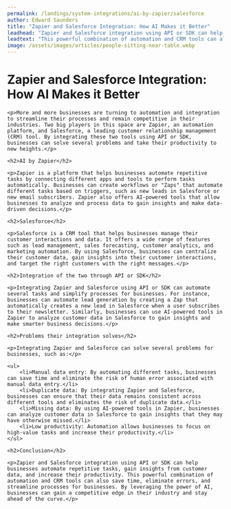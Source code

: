 ```yaml
---
permalink: /landings/system-integrations/ai-by-zapier/salesforce
author: Edward Saunders
title: "Zapier and Salesforce Integration: How AI Makes it Better"
leadhead: "Zapier and Salesforce integration using API or SDK can help businesses automate repetitive tasks, gain insights from customer data, and increase their productivity"
leadtext: "This powerful combination of automation and CRM tools can also save time, eliminate errors, and streamline processes for businesses. By leveraging the power of AI, businesses can gain a competitive edge in their industry and stay ahead of the curve."
image: /assets/images/articles/people-sitting-near-table.webp
---
```

<div class="arttext">
	<h1>Zapier and Salesforce Integration: How AI Makes it Better</h1>

	<p>More and more businesses are turning to automation and integration to streamline their processes and remain competitive in their industries. Two big players in this space are Zapier, an automation platform, and Salesforce, a leading customer relationship management (CRM) tool. By integrating these two tools using API or SDK, businesses can solve several problems and take their productivity to new heights.</p>

	<h2>AI by Zapier</h2>

	<p>Zapier is a platform that helps businesses automate repetitive tasks by connecting different apps and tools to perform tasks automatically. Businesses can create workflows or "Zaps" that automate different tasks based on triggers, such as new leads in Salesforce or new email subscribers. Zapier also offers AI-powered tools that allow businesses to analyze and process data to gain insights and make data-driven decisions.</p>

	<h2>Salesforce</h2>

	<p>Salesforce is a CRM tool that helps businesses manage their customer interactions and data. It offers a wide range of features such as lead management, sales forecasting, customer analytics, and marketing automation. By using Salesforce, businesses can centralize their customer data, gain insights into their customer interactions, and target the right customers with the right messages.</p>

	<h2>Integration of the two through API or SDK</h2>

	<p>Integrating Zapier and Salesforce using API or SDK can automate several tasks and simplify processes for businesses. For instance, businesses can automate lead generation by creating a Zap that automatically creates a new lead in Salesforce when a user subscribes to their newsletter. Similarly, businesses can use AI-powered tools in Zapier to analyze customer data in Salesforce to gain insights and make smarter business decisions.</p>

	<h2>Problems their integration solves</h2>

	<p>Integrating Zapier and Salesforce can solve several problems for businesses, such as:</p>

	<ul>
		<li>Manual data entry: By automating different tasks, businesses can save time and eliminate the risk of human error associated with manual data entry.</li>
		<li>Duplicate data: By integrating Zapier and Salesforce, businesses can ensure that their data remains consistent across different tools and eliminates the risk of duplicate data.</li>
		<li>Missing data: By using AI-powered tools in Zapier, businesses can analyze customer data in Salesforce to gain insights that they may have otherwise missed.</li>
		<li>Low productivity: Automation allows businesses to focus on high-value tasks and increase their productivity.</li>
	</ul>

	<h2>Conclusion</h2>

	<p>Zapier and Salesforce integration using API or SDK can help businesses automate repetitive tasks, gain insights from customer data, and increase their productivity. This powerful combination of automation and CRM tools can also save time, eliminate errors, and streamline processes for businesses. By leveraging the power of AI, businesses can gain a competitive edge in their industry and stay ahead of the curve.</p>

</div>